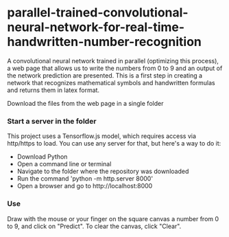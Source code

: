 # parallel-trained-convolutional-neural-network-for-real-time-handwritten-number-recognition
A convolutional neural network trained in parallel (optimizing this process), a web page that allows us to write the numbers from 0 to 9 and an output of the network prediction are presented. This is a first step in creating a network that recognizes mathematical symbols and handwritten formulas and returns them in latex format.

Download the files from the web page in a single folder

### Start a server in the folder
This project uses a Tensorflow.js model, which requires access via http/https to load.
You can use any server for that, but here's a way to do it:
- Download Python
- Open a command line or terminal
- Navigate to the folder where the repository was downloaded
- Run the command 'python -m http.server 8000'
- Open a browser and go to http://localhost:8000

### Use
Draw with the mouse or your finger on the square canvas a number from 0 to 9, and click on "Predict". To clear the canvas, click "Clear".
